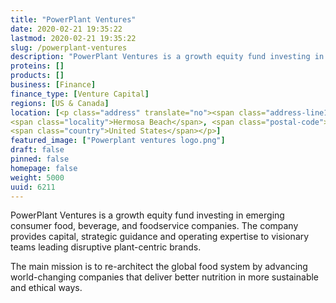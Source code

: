 ```yaml
---
title: "PowerPlant Ventures"
date: 2020-02-21 19:35:22
lastmod: 2020-02-21 19:35:22
slug: /powerplant-ventures
description: "PowerPlant Ventures is a growth equity fund investing in emerging consumer food, beverage, and foodservice companies. The company provides capital, strategic guidance and operating expertise to visionary teams leading disruptive plant-centric brands.The main mission is to re-architect the global food system by advancing world-changing companies that deliver better nutrition in more sustainable and ethical ways."
proteins: []
products: []
business: [Finance]
finance_type: [Venture Capital]
regions: [US & Canada]
location: [<p class="address" translate="no"><span class="address-line1">Hermosa Avenue</span><br>
<span class="locality">Hermosa Beach</span>, <span class="postal-code">90254</span><br>
<span class="country">United States</span></p>]
featured_image: ["Powerplant ventures logo.png"]
draft: false
pinned: false
homepage: false
weight: 5000
uuid: 6211
---
```

<p>PowerPlant Ventures is a growth equity fund investing in emerging consumer food, beverage, and foodservice companies. The company provides capital, strategic guidance and operating expertise to visionary teams leading disruptive plant-centric brands.</p>
<p>The main mission is to re-architect the global food system by advancing world-changing companies that deliver better nutrition in more sustainable and ethical ways.</p>
